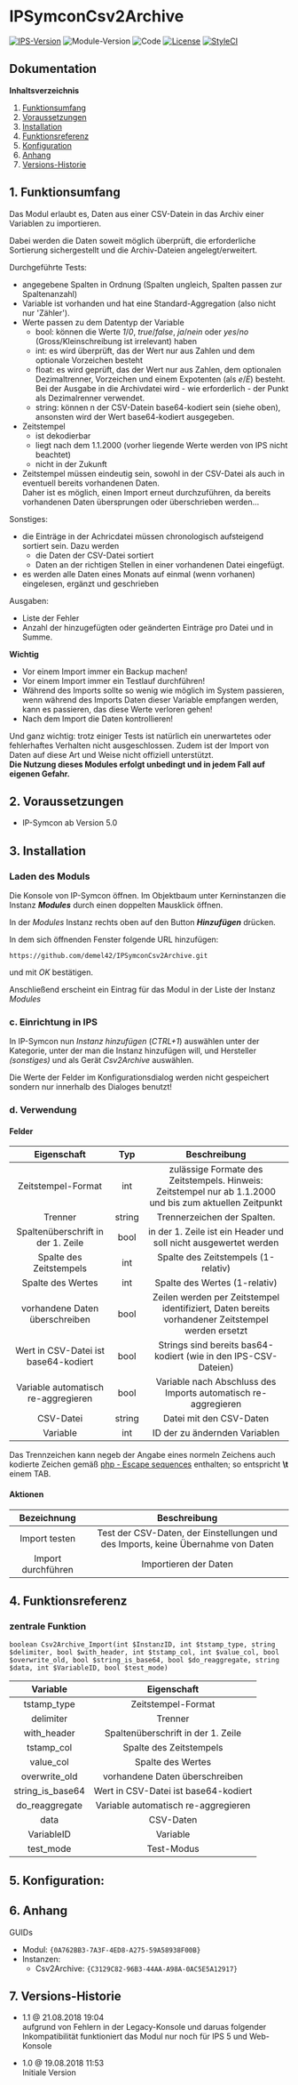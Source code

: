 # IPSymconCsv2Archive

[![IPS-Version](https://img.shields.io/badge/Symcon_Version-5.0+-red.svg)](https://www.symcon.de/service/dokumentation/entwicklerbereich/sdk-tools/sdk-php/)
![Module-Version](https://img.shields.io/badge/Modul_Version-1.1-blue.svg)
![Code](https://img.shields.io/badge/Code-PHP-blue.svg)
[![License](https://img.shields.io/badge/License-CC%20BY--NC--SA%204.0-green.svg)](https://creativecommons.org/licenses/by-nc-sa/4.0/)
[![StyleCI](https://github.styleci.io/repos/126683101/shield?branch=master)](https://github.styleci.io/repos/145117879)

## Dokumentation

**Inhaltsverzeichnis**

1. [Funktionsumfang](#1-funktionsumfang)
2. [Voraussetzungen](#2-voraussetzungen)
3. [Installation](#3-installation)
4. [Funktionsreferenz](#4-funktionsreferenz)
5. [Konfiguration](#5-konfiguration)
6. [Anhang](#6-anhang)
7. [Versions-Historie](#7-versions-historie)

## 1. Funktionsumfang

Das Modul erlaubt es, Daten aus einer CSV-Datein in das Archiv einer Variablen zu importieren.

Dabei werden die Daten soweit möglich überprüft, die erforderliche Sortierung sichergestellt und die Archiv-Dateien angelegt/erweitert.

Durchgeführte Tests:
- angegebene Spalten in Ordnung (Spalten ungleich, Spalten passen zur Spaltenanzahl)
- Variable ist vorhanden und hat eine Standard-Aggregation (also nicht nur 'Zähler').
- Werte passen zu dem Datentyp der Variable<br>
  - bool: können die Werte _1_/_0_, _true_/_false_, _ja_/_nein_ oder _yes_/_no_ (Gross/Kleinschreibung ist irrelevant) haben<br>
  - int: es wird überprüft, das der Wert nur aus Zahlen und dem optionale Vorzeichen besteht
  - float: es wird geprüft, das der Wert nur aus Zahlen, dem optionalen Dezimaltrenner, Vorzeichen und einem Expotenten (als _e_/_E_) besteht. Bei der Ausgabe in die Archivdatei wird - wie erforderlich - der Punkt als Dezimalrenner verwendet.
  - string: können n der CSV-Datein base64-kodiert sein (siehe oben), ansonsten wird der Wert base64-kodiert ausgegeben.
- Zeitstempel 
  - ist dekodierbar
  - liegt nach dem 1.1.2000 (vorher liegende Werte werden von IPS nicht beachtet) 
  - nicht in der Zukunft
- Zeitstempel müssen eindeutig sein, sowohl in der CSV-Datei als auch in eventuell bereits vorhandenen Daten.<br>
Daher ist es möglich, einen Import erneut durchzuführen, da bereits vorhandenen Daten übersprungen oder überschrieben werden…

Sonstiges:
- die Einträge in der Achricdatei müssen chronologisch aufsteigend sortiert sein. Dazu werden
  - die Daten der CSV-Datei sortiert
  - Daten an der richtigen Stellen in einer vorhandenen Datei eingefügt.
- es werden alle Daten eines Monats auf einmal (wenn vorhanen) eingelesen, ergänzt und geschrieben

Ausgaben:
- Liste der Fehler
- Anzahl der hinzugefügten oder geänderten Einträge pro Datei und in Summe.

**Wichtig**

* Vor einem Import immer ein Backup machen!
* Vor einem Import immer ein Testlauf durchführen!
* Während des Imports sollte so wenig wie möglich im System passieren, wenn während des Imports Daten dieser Variable empfangen werden, kann es passieren, das diese Werte verloren gehen!
* Nach dem Import die Daten kontrollieren!

Und ganz wichtig: trotz einiger Tests ist natürlich ein unerwartetes oder fehlerhaftes Verhalten nicht ausgeschlossen. Zudem ist der Import von Daten auf diese Art und Weise nicht offiziell unterstützt.<br>
**Die Nutzung dieses Modules erfolgt unbedingt und in jedem Fall auf eigenen Gefahr.**

## 2. Voraussetzungen

 - IP-Symcon ab Version 5.0

## 3. Installation

### Laden des Moduls

Die Konsole von IP-Symcon öffnen. Im Objektbaum unter Kerninstanzen die Instanz __*Modules*__ durch einen doppelten Mausklick öffnen.

In der _Modules_ Instanz rechts oben auf den Button __*Hinzufügen*__ drücken.

In dem sich öffnenden Fenster folgende URL hinzufügen:

`https://github.com/demel42/IPSymconCsv2Archive.git`

und mit _OK_ bestätigen.

Anschließend erscheint ein Eintrag für das Modul in der Liste der Instanz _Modules_

### c. Einrichtung in IPS

In IP-Symcon nun _Instanz hinzufügen_ (_CTRL+1_) auswählen unter der Kategorie, unter der man die Instanz hinzufügen will, und Hersteller _(sonstiges)_ und als Gerät _Csv2Archive_ auswählen.

Die Werte der Felder im Konfigurationsdialog werden nicht gespeichert sondern nur innerhalb des Dialoges benutzt!

### d. Verwendung

#### Felder

| Eigenschaft                          | Typ      | Beschreibung |
| :----------------------------------: | :-----:  | :----------------------------------------------------------------------------------------------------------: |
| Zeitstempel-Format                   | int      | zulässige Formate des Zeitstempels. Hinweis: Zeitstempel nur ab 1.1.2000 und bis zum aktuellen Zeitpunkt     |
| Trenner                              | string   | Trennerzeichen der Spalten.                                                                                  |
| Spaltenüberschrift in der 1. Zeile   | bool     | in der 1. Zeile ist ein Header und soll nicht ausgewertet werden                                             |
| Spalte des Zeitstempels              | int      | Spalte des Zeitstempels (1-relativ)                                                                          |
| Spalte des Wertes                    | int      | Spalte des Wertes (1-relativ)                                                                                |
| vorhandene Daten überschreiben       | bool     | Zeilen werden per Zeitstempel identifiziert, Daten bereits vorhandener Zeitstempel werden ersetzt            |
| Wert in CSV-Datei ist base64-kodiert | bool     | Strings sind bereits bas64-kodiert (wie in den IPS-CSV-Dateien)                                              |
| Variable automatisch re-aggregieren  | bool     | Variable nach Abschluss des Imports automatisch re-aggregieren                                               |
| CSV-Datei                            | string   | Datei mit den CSV-Daten                                                                                      |
| Variable                             | int      | ID der zu ändernden Variablen                                                                                |

Das Trennzeichen kann negeb der Angabe eines normeln Zeichens auch kodierte Zeichen gemäß [php - Escape sequences](
http://php.net/manual/de/regexp.reference.escape.php) enthalten; so entspricht **\t** einem TAB.

#### Aktionen

| Bezeichnung        |  Beschreibung |
| :----------------: | :-------------------------------------------------------------------------------: |
| Import testen      | Test der CSV-Daten, der Einstellungen und des Imports, keine Übernahme von Daten  |
| Import durchführen | Importieren der Daten                                                             |

## 4. Funktionsreferenz

### zentrale Funktion

`boolean Csv2Archive_Import(int $InstanzID, int $tstamp_type, string $delimiter, bool $with_header, int $tstamp_col, int $value_col, bool $overwrite_old, bool $string_is_base64, bool $do_reaggregate, string $data, int $VariableID, bool $test_mode)`<br>

| Variable         | Eigenschaft                          |
| :--------------: | :----------------------------------: |
| tstamp_type      | Zeitstempel-Format                   |
| delimiter        | Trenner                              |
| with_header      | Spaltenüberschrift in der 1. Zeile   |
| tstamp_col       | Spalte des Zeitstempels              |
| value_col        | Spalte des Wertes                    |
| overwrite_old    | vorhandene Daten überschreiben       |
| string_is_base64 | Wert in CSV-Datei ist base64-kodiert |
| do_reaggregate   | Variable automatisch re-aggregieren  |
| data             | CSV-Daten                            |
| VariableID       | Variable                             |
| test_mode        | Test-Modus                           |

## 5. Konfiguration:

## 6. Anhang

GUIDs

- Modul: `{0A762BB3-7A3F-4ED8-A275-59A58938F00B}`
- Instanzen:
  - Csv2Archive: `{C3129C82-96B3-44AA-A98A-0AC5E5A12917}`

## 7. Versions-Historie

- 1.1 @ 21.08.2018 19:04<br>
  aufgrund von Fehlern in der Legacy-Konsole und daruas folgender Inkompatibilität funktioniert das Modul nur noch für IPS 5 und Web-Konsole

- 1.0 @ 19.08.2018 11:53<br>
  Initiale Version
